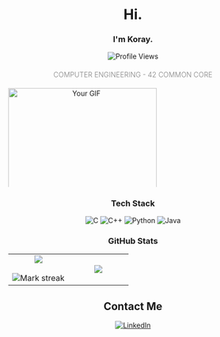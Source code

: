 <h1 align="center">Hi.</h1>

<h3 align="center">I'm Koray.</h3>

<div align="center">
  <img src="https://komarev.com/ghpvc/?username=koraymullaoglu&label=Profile%20views&color=green&style=flat"  alt="Profile Views" />
</div>
<h4 align="center" style="font-weight: 300; color: gray;">COMPUTER ENGINEERING - 42 COMMON CORE</h4>

<div align="center" style="width: 300px; height: 200px; overflow: hidden;">
  <img src="https://media1.giphy.com/media/v1.Y2lkPTc5MGI3NjExaXA3Zno1cjFmMTRvbmUzc3YxenZua2p6aXEybDdpNWY5MHBjaXNyZiZlcD12MV9pbnRlcm5hbF9naWZfYnlfaWQmY3Q9Zw/bxxdEyhku8BuoW12I6/giphy.gif" alt="Your GIF" style="width: 100%; height: 300px; object-fit: cover; object-position: top;" />
</div>

<h3 align="center">Tech Stack</h3>

<div align="center">
  <img src="https://img.shields.io/badge/c-%2300599C.svg?style=for-the-badge&logo=c&logoColor=white" alt="C" />
  <img src="https://img.shields.io/badge/c++-%2300599C.svg?style=for-the-badge&logo=c%2B%2B&logoColor=white" alt="C++" />
  <img src="https://img.shields.io/badge/python-3670A0?style=for-the-badge&logo=python&logoColor=ffdd54" alt="Python" />
  <img src="https://img.shields.io/badge/java-%23ED8B00.svg?style=for-the-badge&logo=openjdk&logoColor=white" alt="Java" />
</div>

<h3 align="center">GitHub Stats</h2>
<p align="center">
  <table align="center">
    <tr border="none">
      <td width="50%" align="center">
        <img align="center" src="https://github-readme-stats.vercel.app/api?username=koraymullaoglu&theme=dark&show_icons=true&count_private=true" />
        <br></br>
        <img title="🔥 Get streak stats for your profile at git.io/streak-stats" alt="Mark streak" src="https://github-readme-streak-stats.herokuapp.com/?user=koraymullaoglu&theme=dark&hide_border=false" /> 
      </td>
      <td width="50%" align="center">
        <img align="center" src="https://github-readme-stats.anuraghazra1.vercel.app/api/top-langs/?username=koraymullaoglu&theme=dark&hide_border=false&no-bg=true&no-frame=true&langs_count=10"/>
      </td>
    </tr>
  </table>
</p>


<h2 align="center">Contact Me</h2>
<div align="center">
  <a href="https://www.linkedin.com/in/koraymullaoglu/" target="_blank">
    <img src="https://img.shields.io/badge/LinkedIn-0A66C2?style=for-the-badge&logo=linkedin&logoColor=white" alt="LinkedIn" />
  </a>
</div>

